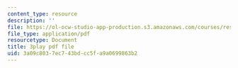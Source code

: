 ```yaml
---
content_type: resource
description: ''
file: https://ol-ocw-studio-app-production.s3.amazonaws.com/courses/res-9-003-brains-minds-and-machines-summer-course-summer-2015/3a09c8037ec743bdcc5fa9a0699863b2_FRoD9TOJxso.pdf
file_type: application/pdf
resourcetype: Document
title: 3play pdf file
uid: 3a09c803-7ec7-43bd-cc5f-a9a0699863b2
---
```

